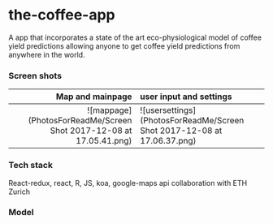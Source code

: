 # the-coffee-app

A app that incorporates a state of the art eco-physiological model of coffee yield predictions allowing anyone to get coffee yield predictions from anywhere
in the world.

### Screen shots
Map and mainpage | user input and settings
----------------:|:-----------------------
![mappage](PhotosForReadMe/Screen Shot 2017-12-08 at 17.05.41.png) | ![usersettings](PhotosForReadMe/Screen Shot 2017-12-08 at 17.06.37.png)

### Tech stack
React-redux, react, R, JS, koa, google-maps api collaboration with ETH Zurich


### Model

###
